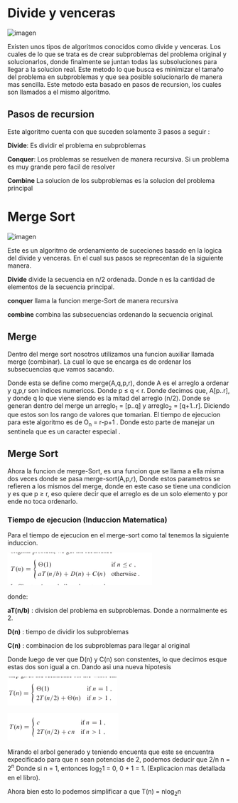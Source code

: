 # Divide y venceras
![imagen](https://miro.medium.com/max/1150/1*kPXTT7fBFyeFjEYA0RqwaQ.png)


Existen unos tipos de algoritmos conocidos como divide y venceras. Los cuales de lo que se trata es de crear subproblemas del problema original y solucionarlos, donde finalmente se juntan todas las subsoluciones para llegar a la solucion real. Este metodo lo que busca es minimizar el tamaño del problema en subproblemas y que sea posible solucionarlo de manera mas sencilla. Este metodo esta basado en pasos de recursion, los cuales son llamados a el mismo algoritmo.

## Pasos de recursion 
Este algoritmo cuenta con que suceden solamente 3 pasos a seguir :

**Divide**: Es dividir el problema en subproblemas

**Conquer**: Los problemas se resuelven de manera recursiva. Si un problema es muy grande pero facil de resolver

**Combine** La solucion de los subproblemas es la solucion del problema principal 


# Merge Sort

![imagen](http://3.bp.blogspot.com/-vPF0WB9Qjws/Uefj78RAH7I/AAAAAAAABXM/BSBU66QVB6A/s1600/merge+sort+ejemplo.png)


Este es un algoritmo de ordenamiento de suceciones basado en la logica del divide y venceras. En el cual sus pasos se reprecentan de la siguiente manera.

**Divide** divide la secuencia en n/2 ordenada. 
Donde n es la cantidad de elementos de la secuencia principal.

**conquer** llama la funcion merge-Sort de manera recursiva

**combine** combina las subsecuencias ordenando la secuencia original.

## Merge

Dentro del merge sort nosotros utilizamos una funcion auxiliar llamada merge (combinar). La cual lo que se encarga es de ordenar los subsecuencias que vamos sacando.

Donde esta se define como merge(A,q,p,r), donde A es el arreglo a ordenar y q,p,r son indices numericos. Donde p $\leq$ q $<$ r. Donde decimos que, A[p..r], y donde q lo que viene siendo es la mitad del arreglo (n/2). Donde se generan dentro del merge un arreglo<sub>1</sub> = [p..q] y arreglo<sub>2</sub> = [q+1..r]. Diciendo que estos son los rango de valores que tomarian. El tiempo de ejecucion para este algoritmo es de O<sub>n</sub> = r-p+1 . Donde esto parte de manejar un sentinela que es un caracter especial .

## Merge Sort 

Ahora la funcion de merge-Sort, es una funcion que se llama a ella misma dos veces donde se pasa merge-sort(A,p,r), Donde estos parametros se refieren a los mismos del merge, donde en este caso se tiene una condicion y es que p $\ge$ r, eso quiere decir que el arreglo es de un solo elemento y por ende no toca ordenarlo. 

### Tiempo de ejecucion (Induccion Matematica)

Para el tiempo de ejecucion en el merge-sort como tal tenemos la siguiente induccion.

![imagen primer induccion](../../images/timeejecution.png)

donde: 

**aT(n/b)** : division del problema en subproblemas.
Donde a normalmente es 2.

**D(n)** : tiempo de dividir los subproblemas

**C(n)** : combinacion de los subproblemas para llegar al original 


Donde luego de ver que D(n) y C(n) son constentes, lo que decimos esque estas dos son igual a cn. Dando asi una nueva hipotesis

![imagen segunda induccion](../../images/tiempo_ejecucion2.png)

![imagen tres induccion](../../images/tiempo_ejecucion3.png)


Mirando el arbol generado y teniendo encuenta que este se encuentra expecificado para que n sean potencias de 2, podemos deducir que 2/n n = 2<sup>n</sup> Donde si n = 1, entonces  log<sub>2</sub>1 = 0, 0 + 1 = 1. (Explicacion mas detallada en el libro).

Ahora bien esto lo podemos simplificar a que T(n) = nlog<sub>2</sub>n




















